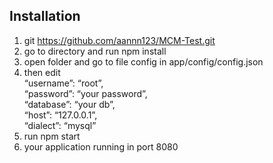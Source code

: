 <h2 class="code-line" data-line-start=0 data-line-end=1 ><a id="Installation_0"></a>Installation</h2>
<ol>
<li class="has-line-data" data-line-start="1" data-line-end="2">git <a href="https://github.com/aannn123/MCM-Test.git">https://github.com/aannn123/MCM-Test.git</a></li>
<li class="has-line-data" data-line-start="2" data-line-end="3">go to directory and run npm install</li>
<li class="has-line-data" data-line-start="3" data-line-end="4">open folder and go to file config in app/config/config.json</li>
<li class="has-line-data" data-line-start="4" data-line-end="10">then edit<br>
“username”: “root”,<br>
“password”: “your password”,<br>
“database”: “your db”,<br>
“host”: “127.0.0.1”,<br>
“dialect”: “mysql”</li>
<li class="has-line-data" data-line-start="10" data-line-end="11">run npm start</li>
<li class="has-line-data" data-line-start="11" data-line-end="12">your application running in port 8080</li>
</ol>